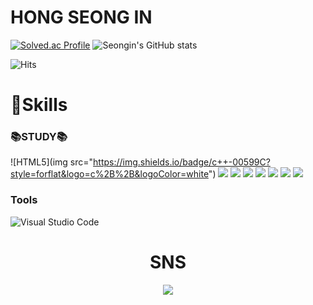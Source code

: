 # HONG SEONG IN 
[![Solved.ac Profile](http://mazassumnida.wtf/api/v2/generate_badge?boj=espada105)](https://solved.ac/espada105/)
![Seongin's GitHub stats](https://github-readme-stats.vercel.app/api?username=espada105&show_icons=true&theme=radical)



![Hits](https://hits.seeyoufarm.com/api/count/incr/badge.svg?url=https%3A%2F%2Fgithub.com%2Fespada105&count_bg=%23FFDAC7&title_bg=%23FFADAD&icon=&icon_color=%23E7E7E7&title=hits&edge_flat=false)

# 💪Skills

### 📚STUDY📚
![HTML5](img src="https://img.shields.io/badge/c++-00599C?style=forflat&logo=c%2B%2B&logoColor=white")
<img src="https://img.shields.io/badge/-Python-3776AB?style=flat&logo=Python&logoColor=white"/> 
<img src="https://img.shields.io/badge/Java-007396.svg?&style=flat&logo=Java&logoColor=white">
<img src="https://img.shields.io/badge/r-276DC3?style=flat&logo=java&logoColor=white">
<img src="https://img.shields.io/badge/c-A8B9CC?style=flat&logo=java&logoColor=white">
<img src="https://img.shields.io/badge/-HTML-E34F26?style=flat&logo=HTML5&logoColor=white"/>
<img src="https://img.shields.io/badge/-CSS-1572B6?style=flat&logo=CSS3&logoColor=white"/>
<img src="https://img.shields.io/badge/-JavaScript-F7DF1E?style=flat&logo=JavaScript&logoColor=white"/>
  
  ### Tools
![Visual Studio Code](https://img.shields.io/badge/Visual%20Studio%20Code-007ACC.svg?&style=for-the-badge&logo=Visual%20Studio%20Code&logoColor=white)
  <br>
</div>
<div align=center><h1>SNS </h1></div>
<div align=center>
  <a href="https://www.notion.so/968f29ca627e4f51b306aafdf47d6db7" target=target="_blank">  
  <img src="https://img.shields.io/badge/notion-000000?style=flat&logo=notion&logoColor=white"></a>
</div>




